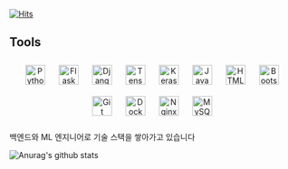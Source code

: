 [![Hits](https://hits.seeyoufarm.com/api/count/incr/badge.svg?url=https%3A%2F%2Fgithub.com%2FJungminchae&count_bg=%2379C83D&title_bg=%23555555&icon=googlekeep.svg&icon_color=%23E7E7E7&title=visits&edge_flat=false)](https://hits.seeyoufarm.com)

## Tools
<div align="center">
<img style="margin: 10px" src="https://profilinator.rishav.dev/skills-assets/python-original.svg" alt="Python" height="35" />

<img style="margin: 10px" src="https://profilinator.rishav.dev/skills-assets/flask.png" alt="Flask" height="35" />

<img style="margin: 10px" src="https://profilinator.rishav.dev/skills-assets/django-original.svg" alt="Django" height="35" />

<img style="margin: 10px" src="https://profilinator.rishav.dev/skills-assets/tensorflow-icon.svg" alt="TensorFlow" height="35" />  

<img style="margin: 10px" src="https://profilinator.rishav.dev/skills-assets/keras.png" alt="Keras" height="35" />

<img style="margin: 10px" src="https://profilinator.rishav.dev/skills-assets/javascript-original.svg" alt="JavaScript" height="35" /> 

<img style="margin: 10px" src="https://profilinator.rishav.dev/skills-assets/html5-original-wordmark.svg" alt="HTML5" height="35" />

<img style="margin: 10px" src="https://profilinator.rishav.dev/skills-assets/bootstrap-plain.svg" alt="Bootstrap" height="35" /> 
 
<img style="margin: 10px" src="https://profilinator.rishav.dev/skills-assets/git-scm-icon.svg" alt="Git" height="35" />  
  
<img style="margin: 10px" src="https://profilinator.rishav.dev/skills-assets/docker-original-wordmark.svg" alt="Docker" height="35" />  
<img style="margin: 10px" src="https://profilinator.rishav.dev/skills-assets/nginx-original.svg" alt="Nginx" height="35" />  

<img style="margin: 10px" src="https://profilinator.rishav.dev/skills-assets/mysql-original-wordmark.svg" alt="MySQL" height="35" />  
  
</div>


</div>
<br>
백엔드와 ML 엔지니어로 기술 스택을 쌓아가고 있습니다
<br>

![Anurag's github stats](https://github-readme-stats.vercel.app/api?username=Jungminchae&show_icons=true&hide=issues,prs)
